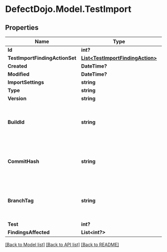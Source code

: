 # DefectDojo.Model.TestImport
## Properties

Name | Type | Description | Notes
------------ | ------------- | ------------- | -------------
**Id** | **int?** |  | [optional] 
**TestImportFindingActionSet** | [**List&lt;TestImportFindingAction&gt;**](TestImportFindingAction.md) |  | [optional] 
**Created** | **DateTime?** |  | [optional] 
**Modified** | **DateTime?** |  | [optional] 
**ImportSettings** | **string** |  | [optional] 
**Type** | **string** |  | [optional] 
**Version** | **string** |  | [optional] 
**BuildId** | **string** | Build ID that was tested, a reimport may update this field. | [optional] 
**CommitHash** | **string** | Commit hash tested, a reimport may update this field. | [optional] 
**BranchTag** | **string** | Tag or branch that was tested, a reimport may update this field. | [optional] 
**Test** | **int?** |  | [optional] 
**FindingsAffected** | **List&lt;int?&gt;** |  | [optional] 

[[Back to Model list]](../README.md#documentation-for-models) [[Back to API list]](../README.md#documentation-for-api-endpoints) [[Back to README]](../README.md)

